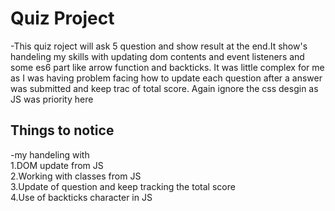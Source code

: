 # Quiz Project

-This quiz roject will ask 5 question and show result at the end.It show's handeling my skills with updating dom contents and event listeners and some es6 part like arrow function and backticks. It was little complex for me as I was having problem facing how to update each question after a answer was submitted and keep trac of total score. Again ignore the css desgin as JS was priority here

## Things to notice

-my handeling with<br/>
1.DOM update from JS<br/>
2.Working with classes from JS<br/>
3.Update of question and keep tracking the total score<br/>
4.Use of backticks character in JS
